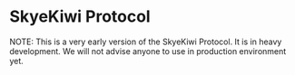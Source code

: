 # SkyeKiwi Protocol

NOTE: This is a very early version of the SkyeKiwi Protocol. It is in heavy development. We will not advise anyone to use in production environment yet. 



